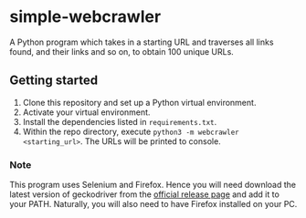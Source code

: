 # simple-webcrawler
A Python program which takes in a starting URL and traverses all links found, and their links and so on, to obtain 100 unique URLs.

## Getting started
1. Clone this repository and set up a Python virtual environment. 
2. Activate your virtual environment. 
3. Install the dependencies listed in `requirements.txt`.
4. Within the repo directory, execute `python3 -m webcrawler <starting_url>`. The URLs will be printed to console.

### Note
This program uses Selenium and Firefox. Hence you will need download the latest version of geckodriver from the <a href="https://github.com/mozilla/geckodriver/releases">official release page</a> and add it to your PATH. Naturally, you will also need to have Firefox installed on your PC.
